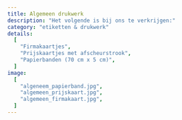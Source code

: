 ```yaml
---
title: Algemeen drukwerk
description: "Het volgende is bij ons te verkrijgen:"
category: "etiketten & drukwerk"
details:
  [
    "Firmakaartjes",
    "Prijskaartjes met afscheurstrook",
    "Papierbanden (70 cm x 5 cm)",
  ]
image:
  [
    "algeneem_papierband.jpg",
    "algemeen_prijskaart.jpg",
    "algemeen_firmakaart.jpg",
  ]
---
```

